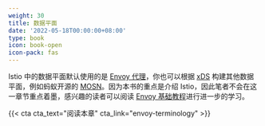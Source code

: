 ```yaml
---
weight: 30
title: 数据平面
date: '2022-05-18T00:00:00+08:00'
type: book
icon: book-open
icon-pack: fas
---
```


Istio 中的数据平面默认使用的是 [Envoy 代理](https://envoyproxy.io)，你也可以根据 [xDS](./envoy-xds-protocol.md) 构建其他数据平面，例如蚂蚁开源的 [MOSN](https://mosn.io)。因为本书的重点是介绍 Istio，因此笔者不会在这一章节重点着墨，感兴趣的读者可以阅读 [Envoy 基础教程](https://jimmysong.io/envoy-handbook/)进行进一步的学习。

{{< cta cta_text="阅读本章" cta_link="envoy-terminology" >}}